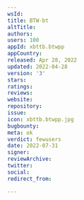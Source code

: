 ```yaml
---
wsId: 
title: BTW-bt
altTitle: 
authors: 
users: 100
appId: xbttb.btwpp
appCountry: 
released: Apr 28, 2022
updated: 2022-04-28
version: '3'
stars: 
ratings: 
reviews: 
website: 
repository: 
issue: 
icon: xbttb.btwpp.jpg
bugbounty: 
meta: ok
verdict: fewusers
date: 2022-07-31
signer: 
reviewArchive: 
twitter: 
social: 
redirect_from: 

---
```


